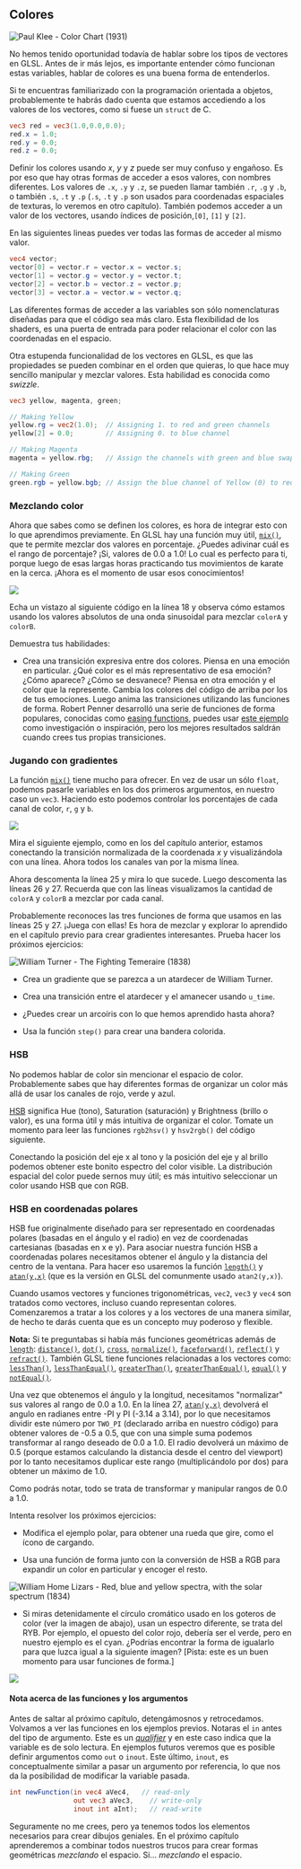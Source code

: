 ## Colores

![Paul Klee - Color Chart (1931)](klee.jpg)

No hemos tenido oportunidad todavía de hablar sobre los tipos de vectores en GLSL. Antes de ir más lejos, es importante entender cómo funcionan estas variables, hablar de colores es una buena forma de entenderlos.

Si te encuentras familiarizado con la programación orientada a objetos, probablemente te habrás dado cuenta que estamos accediendo a los valores de los vectores, como si fuese un ```struct``` de C.

```glsl
vec3 red = vec3(1.0,0.0,0.0);
red.x = 1.0;
red.y = 0.0;
red.z = 0.0;
```

Definir los colores usando *x*, *y* y *z* puede ser muy confuso y engañoso. Es por eso que hay otras formas de acceder a esos valores, con nombres diferentes. Los valores de ```.x```, ```.y``` y ```.z```, se pueden llamar también ```.r```, ```.g``` y ```.b```, o también ```.s```, ```.t``` y ```.p``` (```.s```, ```.t``` y ```.p``` son usados para coordenadas espaciales de texturas, lo veremos en otro capítulo). También podemos acceder a un valor de los vectores, usando índices de posición,```[0]```, ```[1]``` y ```[2]```.

En las siguientes lineas puedes ver todas las formas de acceder al mismo valor.

```glsl
vec4 vector;
vector[0] = vector.r = vector.x = vector.s;
vector[1] = vector.g = vector.y = vector.t;
vector[2] = vector.b = vector.z = vector.p;
vector[3] = vector.a = vector.w = vector.q;
```

Las diferentes formas de acceder a las variables son sólo nomenclaturas diseñadas para que el código sea más claro. Esta flexibilidad de los shaders, es una puerta de entrada para poder relacionar el color con las coordenadas en el espacio.

Otra estupenda funcionalidad de los vectores en GLSL, es que las propiedades se pueden combinar en el orden que quieras, lo que hace muy sencillo manipular y mezclar valores. Esta habilidad es conocida como  *swizzle*.

```glsl
vec3 yellow, magenta, green;

// Making Yellow
yellow.rg = vec2(1.0);  // Assigning 1. to red and green channels
yellow[2] = 0.0;        // Assigning 0. to blue channel

// Making Magenta
magenta = yellow.rbg;   // Assign the channels with green and blue swapped

// Making Green
green.rgb = yellow.bgb; // Assign the blue channel of Yellow (0) to red and blue channels
```

### Mezclando color

Ahora que sabes como se definen los colores, es hora de integrar esto con lo que aprendimos previamente. En GLSL hay una función muy útil, [```mix()```](../glossary/?search=mix), que te permite mezclar dos valores en porcentaje. ¿Puedes adivinar cuál es el rango de porcentaje? ¡Si, valores de 0.0 a 1.0! Lo cual es perfecto para ti, porque luego de esas largas horas practicando tus movimientos de karate en la cerca. ¡Ahora es el momento de usar esos conocimientos!


![](mix-f.jpg)

Echa un vistazo al siguiente código en la línea 18 y observa cómo estamos usando los valores absolutos de una onda sinusoidal para mezclar ```colorA``` y ```colorB```.

<div class="codeAndCanvas" data="mix.frag"></div>

Demuestra tus habilidades:

* Crea una transición expresiva entre dos colores. Piensa en una emoción en particular. ¿Qué color es el más representativo de esa emoción? ¿Cómo aparece? ¿Cómo se desvanece? Piensa en otra emoción y el color que la represente. Cambia los colores del código de arriba por los de tus emociones. Luego anima las transiciones utilizando las funciones de forma. Robert Penner desarrolló una serie de funciones de forma populares, conocidas como [easing functions](http://easings.net/), puedes usar [este ejemplo](../edit.php#06/easing.frag) como investigación o inspiración, pero los mejores resultados saldrán cuando crees tus propias transiciones.

### Jugando con gradientes

La función [```mix()```](../glossary/?search=mix) tiene mucho para ofrecer. En vez de usar un sólo ```float```, podemos pasarle variables en los dos primeros argumentos, en nuestro caso un ```vec3```. Haciendo esto podemos controlar los porcentajes de cada canal de color, ```r```, ```g``` y ```b```.

![](mix-vec.jpg)

Mira el siguiente ejemplo, como en los del capítulo anterior, estamos conectando la transición normalizada de la coordenada *x* y visualizándola con una línea. Ahora todos los canales van por la misma línea.

Ahora descomenta la línea 25 y mira lo que sucede. Luego descomenta las líneas 26 y 27. Recuerda que con las líneas visualizamos la cantidad de ```colorA``` y ```colorB``` a mezclar por cada canal.

<div class="codeAndCanvas" data="gradient.frag"></div>

Probablemente reconoces las tres funciones de forma que usamos en las líneas 25 y 27. ¡Juega con ellas! Es hora de mezclar y explorar lo aprendido en el capítulo previo para crear gradientes interesantes. Prueba hacer los próximos ejercicios:

![William Turner - The Fighting Temeraire (1838)](turner.jpg)

* Crea un gradiente que se parezca a un atardecer de William Turner.

* Crea una transición entre el atardecer y el amanecer usando ```u_time```.

* ¿Puedes crear un arcoíris con lo que hemos aprendido hasta ahora?

* Usa la función ```step()``` para crear una bandera colorida.

### HSB

No podemos hablar de color sin mencionar el espacio de color. Probablemente sabes que hay diferentes formas de organizar un color más allá de usar los canales de rojo, verde y azul.

[HSB](http://en.wikipedia.org/wiki/HSL_and_HSV) significa Hue (tono), Saturation (saturación) y Brightness (brillo o valor), es una forma útil y más intuitiva de organizar el color. Tomate un momento para leer las funciones ```rgb2hsv()``` y ```hsv2rgb()``` del código siguiente.

Conectando la posición del eje x al tono y la posición del eje y al brillo podemos obtener este bonito espectro del color visible. La distribución espacial del color puede sernos muy útil; es más intuitivo seleccionar un color usando HSB que con RGB.

<div class="codeAndCanvas" data="hsb.frag"></div>

### HSB en coordenadas polares

HSB fue originalmente diseñado para ser representado en coordenadas polares (basadas en el ángulo y el radio) en vez de coordenadas cartesianas (basadas en x e y). Para asociar nuestra función HSB a coordenadas polares necesitamos obtener el ángulo y la distancia del centro de la ventana. Para hacer eso usaremos la función [```length()```](../glossary/?search=length) y [```atan(y,x)```](../glossary/?search=atan) (que es la versión en GLSL del comunmente usado ```atan2(y,x)```).

Cuando usamos vectores y funciones trigonométricas, ```vec2```, ```vec3``` y ```vec4``` son tratados como vectores, incluso cuando representan colores. Comenzaremos a tratar a los colores y a los vectores de una manera similar, de hecho te darás cuenta que es un concepto muy poderoso y flexible.

**Nota:** Si te preguntabas si había más funciones geométricas además de [```length```](../glossary/?search=length): [```distance()```](../glossary/?search=distance), [```dot()```](../glossary/?search=dot), [```cross```](../glossary/?search=cross), [```normalize()```](../glossary/?search=normalize), [```faceforward()```](../glossary/?search=faceforward), [```reflect()```](../glossary/?search=reflect) y [```refract()```](../glossary/?search=refract). También GLSL tiene funciones relacionadas a los vectores como: [```lessThan()```](../glossary/?search=lessThan), [```lessThanEqual()```](../glossary/?search=lessThanEqual), [```greaterThan()```](../glossary/?search=greaterThan), [```greaterThanEqual()```](../glossary/?search=greaterThanEqual), [```equal()```](../glossary/?search=equal) y [```notEqual()```](../glossary/?search=notEqual).

Una vez que obtenemos el ángulo y la longitud, necesitamos "normalizar" sus valores al rango de 0.0 a 1.0. En la línea 27, [```atan(y,x)```](../glossary/?search=atan) devolverá el angulo en radianes entre -PI y PI (-3.14 a 3.14), por lo que necesitamos dividir este número por ```TWO_PI``` (declarado arriba en nuestro código) para obtener valores de -0.5 a 0.5, que con una simple suma podemos transformar al rango deseado de 0.0 a 1.0. El radio devolverá un máximo de 0.5 (porque estamos calculando la distancia desde el centro del viewport) por lo tanto necesitamos duplicar este rango (multiplicándolo por dos) para obtener un máximo de 1.0.

Como podrás notar, todo se trata de transformar y manipular rangos de 0.0 a 1.0.

<div class="codeAndCanvas" data="hsb-colorwheel.frag"></div>

Intenta resolver los próximos ejercicios:

* Modifica el ejemplo polar, para obtener una rueda que gire, como el ícono de cargando.

* Usa una función de forma junto con la conversión de HSB a RGB para expandir un color en particular y encoger el resto.

![William Home Lizars - Red, blue and yellow spectra, with the solar spectrum (1834)](spectrums.jpg)

* Si miras detenidamente el círculo cromático usado en los goteros de color (ver la imagen de abajo), usan un espectro diferente, se trata del RYB. Por ejemplo, el opuesto del color rojo, debería ser el verde, pero en nuestro ejemplo es el cyan. ¿Podrías encontrar la forma de igualarlo para que luzca igual a la siguiente imagen? [Pista: este es un buen momento para usar funciones de forma.]

![](colorwheel.png)

#### Nota acerca de las funciones y los argumentos

Antes de saltar al próximo capítulo, detengámosnos y retrocedamos. Volvamos a ver las funciones en los ejemplos previos. Notaras el ```in``` antes del tipo de argumento. Este es un [*qualifier*](http://www.shaderific.com/glsl-qualifiers/#inputqualifier) y en este caso indica que la variable es de solo lectura. En ejemplos futuros veremos que es posible definir argumentos como ```out``` o ```inout```. Este último, ```inout```, es conceptualmente similar a pasar un argumento por referencia, lo que nos da la posibilidad de modificar la variable pasada.

```glsl
int newFunction(in vec4 aVec4,   // read-only
                out vec3 aVec3,    // write-only
                inout int aInt);   // read-write
```

Seguramente no me crees, pero ya tenemos todos los elementos necesarios para crear dibujos geniales. En el próximo capítulo aprenderemos a combinar todos nuestros trucos para crear formas geométricas *mezclando* el espacio. Si... *mezclando* el espacio.

